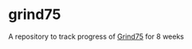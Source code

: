# grind75
 A repository to track progress of [Grind75](https://www.techinterviewhandbook.org/grind75) for 8 weeks
